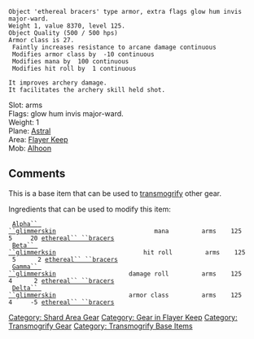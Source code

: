     Object 'ethereal bracers' type armor, extra flags glow hum invis major-ward.
    Weight 1, value 8370, level 125.
    Object Quality (500 / 500 hps)
    Armor class is 27.
     Faintly increases resistance to arcane damage continuous
     Modifies armor class by  -10 continuous
     Modifies mana by  100 continuous
     Modifies hit roll by  1 continuous

    It improves archery damage.
    It facilitates the archery skill held shot.

Slot: arms  
Flags: glow hum invis major-ward.  
Weight: 1  
Plane: [Astral](:Category:Astral.md "wikilink")  
Area: [Flayer Keep](:Category:Flayer_Keep.md "wikilink")  
Mob: [Alhoon](Alhoon "wikilink")  

## Comments

This is a base item that can be used to
[transmogrify](transmogrify "wikilink") other gear.

Ingredients that can be used to modify this item:

` `[`Alpha`` ``glimmerskin`](Alpha_glimmerskin "wikilink")`                           mana         arms    125      5     20 `[`ethereal`` ``bracers`](ethereal_bracers "wikilink")  
` `[`Beta`` ``glimmerksin`](Beta_glimmerksin "wikilink")`                        hit roll         arms    125      5      2 `[`ethereal`` ``bracers`](ethereal_bracers "wikilink")  
` `[`Gamma`` ``glimmerskin`](Gamma_glimmerskin "wikilink")`                    damage roll         arms    125      4      2 `[`ethereal`` ``bracers`](ethereal_bracers "wikilink")  
` `[`Delta`` ``glimmerskin`](Delta_glimmerskin "wikilink")`                    armor class         arms    125      4     -5 `[`ethereal`` ``bracers`](ethereal_bracers "wikilink")

[Category: Shard Area Gear](Category:_Shard_Area_Gear "wikilink")
[Category: Gear in Flayer
Keep](Category:_Gear_in_Flayer_Keep "wikilink") [Category: Transmogrify
Gear](Category:_Transmogrify_Gear "wikilink") [Category: Transmogrify
Base Items](Category:_Transmogrify_Base_Items "wikilink")
